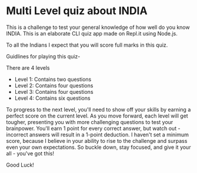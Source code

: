 # Multi Level quiz about INDIA

This is a challenge to test your general knowledge of how well do you know INDIA. This is an elaborate CLI quiz app made on Repl.it using Node.js.

To all the Indians I expect that you will score full marks in this quiz.

Guidlines for playing this quiz-

There are 4 levels

- Level 1: Contains two questions
- Level 2: Contains four questions
- Level 3: Contains four questions
- Level 4: Contains six questions

To progress to the next level, you'll need to show off your skills by earning a perfect score on the current level. As you move forward, each level will get tougher, presenting you with more challenging questions to test your brainpower. You'll earn 1 point for every correct answer, but watch out - incorrect answers will result in a 1-point deduction. I haven't set a minimum score, because I believe in your ability to rise to the challenge and surpass even your own expectations. So buckle down, stay focused, and give it your all - you've got this!

Good Luck!

